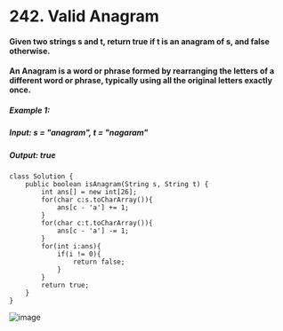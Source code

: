 # 242. Valid Anagram

#### Given two strings s and t, return true if t is an anagram of s, and false otherwise.
#### An Anagram is a word or phrase formed by rearranging the letters of a different word or phrase, typically using all the original letters exactly once.

##### Example 1:
##### Input: s = "anagram", t = "nagaram"
##### Output: true

```
class Solution {
    public boolean isAnagram(String s, String t) {
        int ans[] = new int[26];
        for(char c:s.toCharArray()){
            ans[c - 'a'] += 1;
        }
        for(char c:t.toCharArray()){
            ans[c - 'a'] -= 1;
        }
        for(int i:ans){
            if(i != 0){
                return false;
            }
        }
        return true;
    }
}
```
![image](https://user-images.githubusercontent.com/97871497/184339548-9f5061c2-8653-458f-a1a3-e8c8e0a1e4b9.png)

